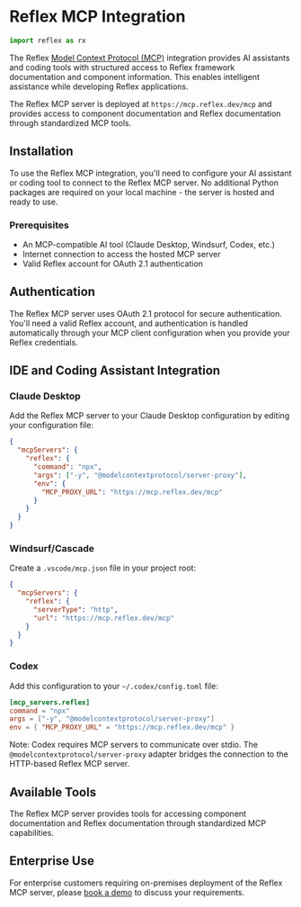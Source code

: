 # Reflex MCP Integration

```python exec
import reflex as rx
```

The Reflex [Model Context Protocol (MCP)](https://modelcontextprotocol.io/) integration provides AI assistants and coding tools with structured access to Reflex framework documentation and component information. This enables intelligent assistance while developing Reflex applications.

The Reflex MCP server is deployed at `https://mcp.reflex.dev/mcp` and provides access to component documentation and Reflex documentation through standardized MCP tools.

## Installation

To use the Reflex MCP integration, you'll need to configure your AI assistant or coding tool to connect to the Reflex MCP server. No additional Python packages are required on your local machine - the server is hosted and ready to use.

### Prerequisites

- An MCP-compatible AI tool (Claude Desktop, Windsurf, Codex, etc.)
- Internet connection to access the hosted MCP server
- Valid Reflex account for OAuth 2.1 authentication

## Authentication

The Reflex MCP server uses OAuth 2.1 protocol for secure authentication. You'll need a valid Reflex account, and authentication is handled automatically through your MCP client configuration when you provide your Reflex credentials.

## IDE and Coding Assistant Integration

### Claude Desktop

Add the Reflex MCP server to your Claude Desktop configuration by editing your configuration file:

```json
{
  "mcpServers": {
    "reflex": {
      "command": "npx",
      "args": ["-y", "@modelcontextprotocol/server-proxy"],
      "env": {
        "MCP_PROXY_URL": "https://mcp.reflex.dev/mcp"
      }
    }
  }
}
```

### Windsurf/Cascade

Create a `.vscode/mcp.json` file in your project root:

```json
{
  "mcpServers": {
    "reflex": {
      "serverType": "http",
      "url": "https://mcp.reflex.dev/mcp"
    }
  }
}
```

### Codex

Add this configuration to your `~/.codex/config.toml` file:

```toml
[mcp_servers.reflex]
command = "npx"
args = ["-y", "@modelcontextprotocol/server-proxy"]
env = { "MCP_PROXY_URL" = "https://mcp.reflex.dev/mcp" }
```

Note: Codex requires MCP servers to communicate over stdio. The `@modelcontextprotocol/server-proxy` adapter bridges the connection to the HTTP-based Reflex MCP server.


## Available Tools

The Reflex MCP server provides tools for accessing component documentation and Reflex documentation through standardized MCP capabilities.

## Enterprise Use

For enterprise customers requiring on-premises deployment of the Reflex MCP server, please [book a demo](https://reflex.dev/pricing/) to discuss your requirements.
